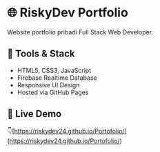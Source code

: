 # 🌐 RiskyDev Portfolio

Website portfolio pribadi Full Stack Web Developer.

## 🚀 Tools & Stack
- HTML5, CSS3, JavaScript
- Firebase Realtime Database
- Responsive UI Design
- Hosted via GitHub Pages

## 🔗 Live Demo
👇[https://riskydev24.github.io/Portofolio/] (https://riskydev24.github.io/Portofolio/)
